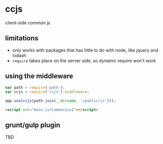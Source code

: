 # ccjs

client-side common js

## limitations

* only works with packages that has little to do with node, like jquery and lodash
* `require` takes place on the server side, so dynamic require won't work

## using the middleware

```javascript
var path = require('path');
var ccjs = require('ccjs').middleware;

app.use(ccjs(path.join(__dirname, '/public/js')));
```

```html
<script src="main.js?commonjs=1"></script>
```

## grunt/gulp plugin

TBD
